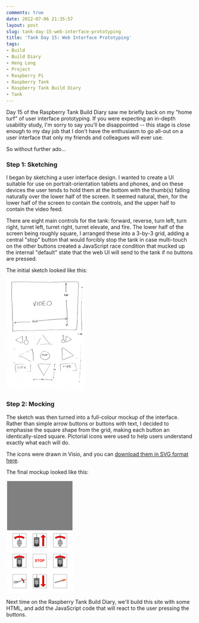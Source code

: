 ```yaml
---
comments: true
date: 2012-07-06 21:35:57
layout: post
slug: tank-day-15-web-interface-prototyping
title: 'Tank Day 15: Web Interface Prototyping'
tags:
- Build
- Build Diary
- Heng Long
- Project
- Raspberry Pi
- Raspberry Tank
- Raspberry Tank Build Diary
- Tank
---
```


Day 15 of the Raspberry Tank Build Diary saw me briefly back on my "home turf" of user interface prototyping.  If you were expecting an in-depth usability study, I'm sorry to say you'll be disappointed -- this stage is close enough to my day job that I don't have the enthusiasm to go all-out on a user interface that only my friends and colleagues will ever use.

So without further ado...

### Step 1: Sketching

I began by sketching a user interface design.  I wanted to create a UI suitable for use on portrait-orientation tablets and phones, and on these devices the user tends to hold them at the bottom with the thumb(s) falling naturally over the lower half of the screen.  It seemed natural, then, for the lower half of the screen to contain the controls, and the upper half to contain the video feed.

There are eight main controls for the tank: forward, reverse, turn left, turn right, turret left, turret right, turret elevate, and fire.  The lower half of the screen being roughly square, I arranged these into a 3-by-3 grid, adding a central "stop" button that would forcibly stop the tank in case multi-touch on the other buttons created a JavaScript race condition that mucked up the internal "default" state that the web UI will send to the tank if no buttons are pressed.

The initial sketch looked like this:

[![Raspberry Tank Web UI Sketch](/hardware/raspberry-tank/tank-ui-sketch-212x300.jpg)](/hardware/raspberry-tank/tank-ui-sketch.jpg)

### Step 2: Mocking

The sketch was then turned into a full-colour mockup of the interface.  Rather than simple arrow buttons or buttons with text, I decided to emphasise the square shape from the grid, making each button an identically-sized square.  Pictorial icons were used to help users understand exactly what each will do.

The icons were drawn in Visio, and you can [download them in SVG format here](/hardware/raspberry-tank/tank-ui-icons.svg).

The final mockup looked like this:

[![Raspberry Tank Web UI Mockup](/hardware/raspberry-tank/tank-ui-mockup-180x300.png)](/hardware/raspberry-tank/tank-ui-mockup.png)

Next time on the Raspberry Tank Build Diary, we'll build this site with some HTML, and add the JavaScript code that will react to the user pressing the buttons.
